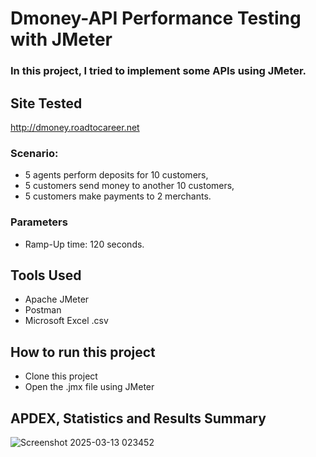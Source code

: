 # Dmoney-API Performance Testing with JMeter
### In this project, I tried to implement some APIs using JMeter.

## Site Tested
http://dmoney.roadtocareer.net

### Scenario:
  - 5 agents perform deposits for 10 customers,
  - 5 customers send money to another 10 customers,
  - 5 customers make payments to 2 merchants.

### Parameters
  - Ramp-Up time: 120 seconds.

## Tools Used
  - Apache JMeter
  - Postman
  - Microsoft Excel .csv 

## How to run this project
- Clone this project
- Open the .jmx file using JMeter

## APDEX, Statistics and Results Summary 
![Screenshot 2025-03-13 023452](https://github.com/user-attachments/assets/56675af1-5c5d-49df-81f5-95997a5afa11)
